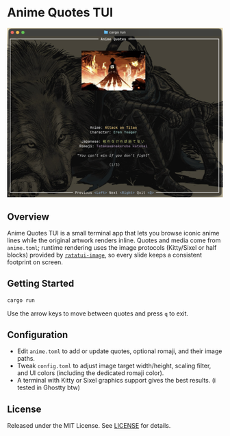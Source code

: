 # Anime Quotes TUI

![App Screenshot](public/banner-anime-quotes.png)

## Overview

Anime Quotes TUI is a small terminal app that lets you browse iconic anime lines while the original artwork renders inline. Quotes and media come from `anime.toml`; runtime rendering uses the image protocols (Kitty/Sixel or half blocks) provided by [`ratatui-image`](https://github.com/benjajaja/ratatui-image), so every slide keeps a consistent footprint on screen.

## Getting Started

```bash
cargo run
```

Use the arrow keys to move between quotes and press `q` to exit.

## Configuration

- Edit `anime.toml` to add or update quotes, optional romaji, and their image paths.
- Tweak `config.toml` to adjust image target width/height, scaling filter, and UI colors (including the dedicated romaji color).
- A terminal with Kitty or Sixel graphics support gives the best results. (i tested in Ghostty btw)

## License

Released under the MIT License. See [LICENSE](LICENSE) for details.
